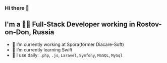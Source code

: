 ### Hi there 👋

## I'm a 👨‍💻 Full-Stack Developer working in Rostov-on-Don, Russia

- 🔭 I’m currently working at Spora(former Diacare-Soft)
- 🌱 I’m currently learning Swift
- 🙈 I use daily: `.php`, `.js`, `Laravel`, `Symfony`, `MSSQL`, `MySql`
